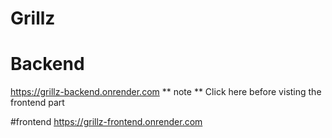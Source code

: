 # Grillz

# Backend
 https://grillz-backend.onrender.com
 ** note **
 Click here before visting the frontend part 

 #frontend 
 https://grillz-frontend.onrender.com
